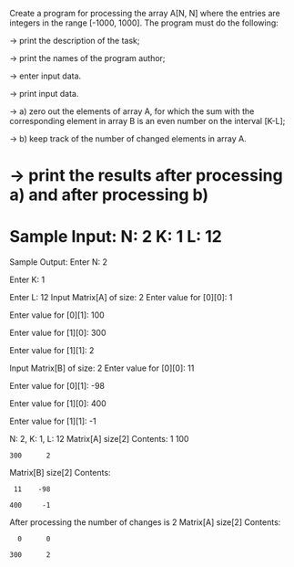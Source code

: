 Create a program for processing the array A[N, N]
 where the entries are integers in the range [-1000, 1000]. The program must do the following:
 
-> print the description of the task;

-> print the names of the program author;

-> enter input data.

-> print input data.

-> a) zero out the elements of array A, for which the sum with the corresponding
element in array B is an even number on the interval [K-L];

-> b) keep track of the number of changed elements in array A.

-> print the results after processing a) and after processing b)
==================================================================================================
Sample Input:
N: 2
K: 1
L: 12
==================================================================================================

Sample Output:
Enter N: 2

Enter K: 1

Enter L: 12
Input Matrix[A] of size: 2
Enter value for [0][0]: 1

Enter value for [0][1]: 100

Enter value for [1][0]: 300

Enter value for [1][1]: 2


Input Matrix[B] of size: 2
Enter value for [0][0]: 11

Enter value for [0][1]: -98

Enter value for [1][0]: 400

Enter value for [1][1]: -1


N: 2, K: 1, L: 12
Matrix[A] size[2] Contents:
      1    100
      
    300      2
    

Matrix[B] size[2] Contents:

     11    -98
     
    400     -1

After processing the number of changes is 2
Matrix[A] size[2] Contents:

      0      0
      
    300      2
